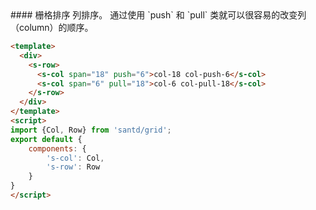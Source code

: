 <text lang="cn">
#### 栅格排序
列排序。
通过使用 `push` 和 `pull` 类就可以很容易的改变列（column）的顺序。
</text>


```html
<template>
  <div>
    <s-row>
      <s-col span="18" push="6">col-18 col-push-6</s-col>
      <s-col span="6" pull="18">col-6 col-pull-18</s-col>
    </s-row>
  </div>
</template>
<script>
import {Col, Row} from 'santd/grid';
export default {
    components: {
        's-col': Col,
        's-row': Row
    }
}
</script>
```


